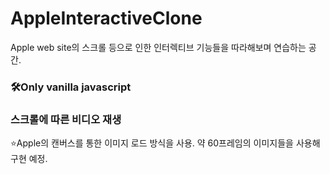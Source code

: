 # AppleInteractiveClone
Apple web site의 스크롤 등으로 인한 인터렉티브 기능들을 따라해보며 연습하는 공간.

### 🛠Only vanilla javascript

### 스크롤에 따른 비디오 재생
⭐️Apple의 캔버스를 통한 이미지 로드 방식을 사용. 약 60프레임의 이미지들을 사용해 구현 예정.
